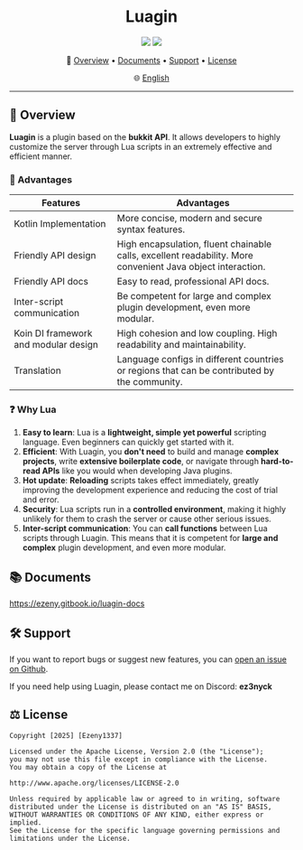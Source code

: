 <h1 align="center">Luagin</h1>

<p align="center">
  <img src="https://img.shields.io/badge/Language-Kotlin-orange?logo=kotlin" />
  <img src="https://img.shields.io/badge/License-Apache%202.0-blue" />
</p>

<p align="center">
  📑 <a href="#-overview">Overview</a> • <a href="#-documents">Documents</a> • <a href="#%EF%B8%8F-support">Support</a> • <a href="#%EF%B8%8F-license">License</a>
</p>

<p align="center">
  🌐 <a href="./README.md">English</a>
</p>

---

## 📖 Overview

**Luagin** is a plugin based on the **bukkit API**. It allows developers to highly customize the server through Lua scripts in an extremely effective and efficient manner.

### 🚀 Advantages

|Features|Advantages|
|---|---|
|Kotlin Implementation|More concise, modern and secure syntax features.|
|Friendly API design|High encapsulation, fluent chainable calls, excellent readability. More convenient Java object interaction.|
|Friendly API docs|Easy to read, professional API docs.|
|Inter-script communication|Be competent for large and complex plugin development, even more modular.|
|Koin DI framework and modular design|High cohesion and low coupling. High readability and maintainability.|
|Translation|Language configs in different countries or regions that can be contributed by the community.|

### ❓ Why Lua

1. **Easy to learn**: Lua is a **lightweight, simple yet powerful** scripting language. Even beginners can quickly get started with it.
2. **Efficient**: With Luagin, you **don't need** to build and manage **complex projects**, write **extensive boilerplate code**, or navigate through **hard-to-read APIs** like you would when developing Java plugins.
3. **Hot update**: **Reloading** scripts takes effect immediately, greatly improving the development experience and reducing the cost of trial and error.
4. **Security**: Lua scripts run in a **controlled environment**, making it highly unlikely for them to crash the server or cause other serious issues.
5. **Inter-script communication**: You can **call functions** between Lua scripts through Luagin. This means that it is competent for **large and complex** plugin development, and even more modular.

## 📚 Documents

https://ezeny.gitbook.io/luagin-docs

## 🛠️ Support

If you want to report bugs or suggest new features, you can [open an issue on Github](https://github.com/Ezeny1337/Luagin/issues).

If you need help using Luagin, please contact me on Discord: **ez3nyck**

## ⚖️ License
    Copyright [2025] [Ezeny1337]

    Licensed under the Apache License, Version 2.0 (the "License");
    you may not use this file except in compliance with the License.
    You may obtain a copy of the License at

    http://www.apache.org/licenses/LICENSE-2.0

    Unless required by applicable law or agreed to in writing, software
    distributed under the License is distributed on an "AS IS" BASIS,
    WITHOUT WARRANTIES OR CONDITIONS OF ANY KIND, either express or implied.
    See the License for the specific language governing permissions and
    limitations under the License.
